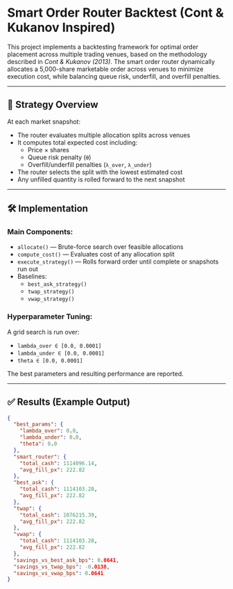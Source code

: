 # Smart Order Router Backtest (Cont & Kukanov Inspired)

This project implements a backtesting framework for optimal order placement across multiple trading venues, based on the methodology described in *Cont & Kukanov (2013)*. The smart order router dynamically allocates a 5,000-share marketable order across venues to minimize execution cost, while balancing queue risk, underfill, and overfill penalties.

---

## 🧠 Strategy Overview

At each market snapshot:
- The router evaluates multiple allocation splits across venues
- It computes total expected cost including:
  - Price × shares
  - Queue risk penalty (`θ`)
  - Overfill/underfill penalties (`λ_over`, `λ_under`)
- The router selects the split with the lowest estimated cost
- Any unfilled quantity is rolled forward to the next snapshot

---

## 🛠 Implementation

### Main Components:
- `allocate()` — Brute-force search over feasible allocations
- `compute_cost()` — Evaluates cost of any allocation split
- `execute_strategy()` — Rolls forward order until complete or snapshots run out
- Baselines:
  - `best_ask_strategy()`
  - `twap_strategy()`
  - `vwap_strategy()`

### Hyperparameter Tuning:
A grid search is run over:
- `lambda_over ∈ [0.0, 0.0001]`
- `lambda_under ∈ [0.0, 0.0001]`
- `theta ∈ [0.0, 0.0001]`

The best parameters and resulting performance are reported.

---

## ✅ Results (Example Output)

```json
{
  "best_params": {
    "lambda_over": 0.0,
    "lambda_under": 0.0,
    "theta": 0.0
  },
  "smart_router": {
    "total_cash": 1114096.14,
    "avg_fill_px": 222.82
  },
  "best_ask": {
    "total_cash": 1114103.28,
    "avg_fill_px": 222.82
  },
  "twap": {
    "total_cash": 1076215.39,
    "avg_fill_px": 222.82
  },
  "vwap": {
    "total_cash": 1114103.28,
    "avg_fill_px": 222.82
  },
  "savings_vs_best_ask_bps": 0.0641,
  "savings_vs_twap_bps": -0.0138,
  "savings_vs_vwap_bps": 0.0641
}

